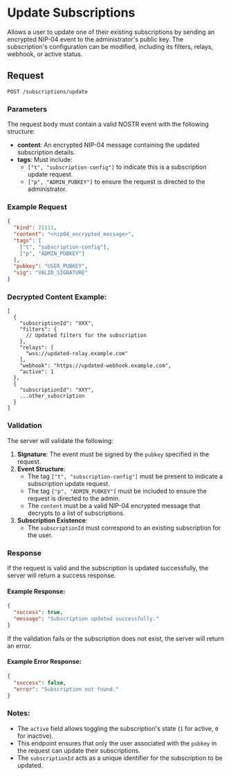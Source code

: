 # Update Subscriptions

Allows a user to update one of their existing subscriptions by sending an encrypted NIP-04 event to the administrator's public key. The subscription's configuration can be modified, including its filters, relays, webhook, or active status.

## Request
`POST /subscriptions/update`

### Parameters

The request body must contain a valid NOSTR event with the following structure:

- **content**: An encrypted NIP-04 message containing the updated subscription details.
- **tags**: Must include:
  - `["t", "subscription-config"]` to indicate this is a subscription update request.
  - `["p", "ADMIN_PUBKEY"]` to ensure the request is directed to the administrator.

### Example Request

```json
{
  "kind": 21111,
  "content": "<nip04_encrypted_message>",
  "tags": [
    ["t", "subscription-config"],
    ["p", "ADMIN_PUBKEY"]
  ],
  "pubkey": "USER_PUBKEY",
  "sig": "VALID_SIGNATURE"
}
```


### Decrypted Content Example:

```jsonc
[
  {
    "subscriptionId": "XXX",
    "filters": {
      // Updated filters for the subscription
    },
    "relays": [
      "wss://updated-relay.example.com"
    ],
    "webhook": "https://updated-webhook.example.com",
    "active": 1
  },
  {
    "subscriptionId": "XXY",
    ...other_subscription
  }
]
```

### Validation

The server will validate the following:
1. **Signature**: The event must be signed by the `pubkey` specified in the request.
2. **Event Structure**:
   - The tag `["t", "subscription-config"]` must be present to indicate a subscription update request.
   - The tag `["p", "ADMIN_PUBKEY"]` must be included to ensure the request is directed to the admin.
   - The `content` must be a valid NIP-04 encrypted message that decrypts to a list of subscriptions.
3. **Subscription Existence**:
   - The `subscriptionId` must correspond to an existing subscription for the user.

### Response

If the request is valid and the subscription is updated successfully, the server will return a success response.

#### Example Response:

```json
{
  "success": true,
  "message": "Subscription updated successfully."
}
```

If the validation fails or the subscription does not exist, the server will return an error.

#### Example Error Response:

```json
{
  "success": false,
  "error": "Subscription not found."
}
```

### Notes:
- The `active` field allows toggling the subscription's state (`1` for active, `0` for inactive).
- This endpoint ensures that only the user associated with the `pubkey` in the request can update their subscriptions.
- The `subscriptionId` acts as a unique identifier for the subscription to be updated.


